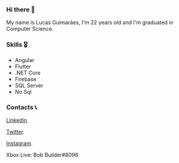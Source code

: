 ### Hi there 👋

My name is Lucas Guimarães, I'm 22 years old and I'm graduated in Computer Science.

### Skills 🎖

- Angular
- Flutter
- .NET Core
- Firebase
- SQL Server
- No Sql

### Contacts 📞

[Linkedin](https://www.linkedin.com/in/lucas-matheus-da-rocha-guimar%C3%A3es-202250140/).

[Twitter](https://twitter.com/bobconstrutorbr).

[Instagram](https://www.instagram.com/luckm242/).

Xbox Live: Bob Builder#8096
